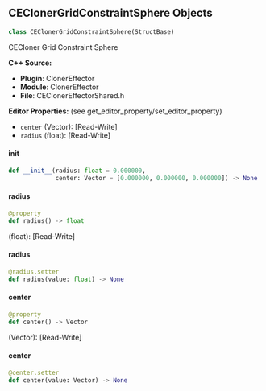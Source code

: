 ## CEClonerGridConstraintSphere Objects

```python
class CEClonerGridConstraintSphere(StructBase)
```

CECloner Grid Constraint Sphere

**C++ Source:**

- **Plugin**: ClonerEffector
- **Module**: ClonerEffector
- **File**: CEClonerEffectorShared.h

**Editor Properties:** (see get_editor_property/set_editor_property)

- ``center`` (Vector):  [Read-Write]
- ``radius`` (float):  [Read-Write]

<a id="unreal.CEClonerGridConstraintSphere.__init__"></a>

#### __init__

```python
def __init__(radius: float = 0.000000,
             center: Vector = [0.000000, 0.000000, 0.000000]) -> None
```

<a id="unreal.CEClonerGridConstraintSphere.radius"></a>

#### radius

```python
@property
def radius() -> float
```

(float):  [Read-Write]

<a id="unreal.CEClonerGridConstraintSphere.radius"></a>

#### radius

```python
@radius.setter
def radius(value: float) -> None
```

<a id="unreal.CEClonerGridConstraintSphere.center"></a>

#### center

```python
@property
def center() -> Vector
```

(Vector):  [Read-Write]

<a id="unreal.CEClonerGridConstraintSphere.center"></a>

#### center

```python
@center.setter
def center(value: Vector) -> None
```

<a id="unreal.AvaClonerGridConstraintSphere"></a>